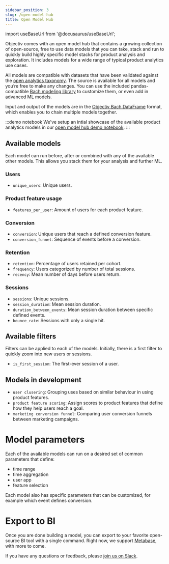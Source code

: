 ```yaml
---
sidebar_position: 3
slug: /open-model-hub
title: Open Model Hub
---
```


import useBaseUrl from '@docusaurus/useBaseUrl';

Objectiv comes with an open model hub that contains a growing collection of open-source, free to use data models that you can take, stack and run to quickly build highly specific model stacks for product analysis and exploration. It includes models for a wide range of typical product analytics use cases.

All models are compatible with datasets that have been validated against the [open analytics taxonomy](/taxonomy/introduction.md). The source is available for all models and you’re free to make any changes. You can use the included pandas-compatible [Bach modeling library](/modeling/intro.mdx) to customize them, or even add in advanced ML models.

Input and output of the models are in the [Objectiv Bach DataFrame](/modeling/dataframe/bach.DataFrame.mdx) format, which enables you to chain multiple models together.

:::demo notebook
We've setup an intial showcase of the available product analytics models in our [open model hub demo notebook](https://notebook.objectiv.io/). 
:::

## Available models
Each model can run before, after or combined with any of the available other models. This allows you stack them for your analysis and further ML. 

### Users
* `unique_users`: Unique users.

### Product feature usage
* `features_per_user`: Amount of users for each product feature.

### Conversion
* `conversion`: Unique users that reach a defined conversion feature.
* `conversion_funnel`: Sequence of events before a conversion.

### Retention
* `retention`: Percentage of users retained per cohort.
* `frequency`: Users categorized by number of total sessions.
* `recency`: Mean number of days before users return.

### Sessions
* `sessions`: Unique sessions.
* `session_duration`: Mean session duration.
* `duration_between_events`: Mean session duration between specific defined events.
* `bounce_rate`: Sessions with only a single hit.

## Available filters
Filters can be applied to each of the models. Initially, there is a first filter to quickly zoom into new users or sessions.
* `is_first_session`: The first-ever session of a user.

## Models in development
* `user clusering`: Grouping uses based on similar behaviour in using product features.
* `product feature scoring`: Assign scores to product features that define how they help users reach a goal.
* `marketing conversion funnel`: Comparing user conversion funnels between marketing campaigns. 

# Model parameters
Each of the available models can run on a desired set of common parameters that define:
* time range
* time aggregation
* user app
* feature selection

Each model also has specific parameters that can be customized, for example which event defines conversion.

# Export to BI
Once you are done building a model, you can export to your favorite open-source BI tool with a single command. Right now, we support [Metabase](https://www.metabase.com/), with more to come. 

If you have any questions or feedback, please [join us on Slack](https://join.slack.com/t/objectiv-io/shared_invite/zt-u6xma89w-DLDvOB7pQer5QUs5B_~5pg).
